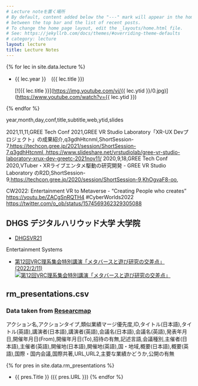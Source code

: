 ```yaml
---
# Lecture noteを置く場所
# By default, content added below the "---" mark will appear in the home page
# between the top bar and the list of recent posts.
# To change the home page layout, edit the _layouts/home.html file.
# See: https://jekyllrb.com/docs/themes/#overriding-theme-defaults
# category: lecture
layout: lecture
title: Lecture Notes
---
```


{% for lec in site.data.lecture %}


- {{ lec.year }}　({{ lec.title }})

  [![{{ lec.title }}](https://img.youtube.com/vi/{{ lec.ytid }}/0.jpg)](https://www.youtube.com/watch?v={{ lec.ytid }})

{% endfor %}

year,month,day,conf,title,subtitle,web,ytid,slides

2021,11,11,GREE Tech Conf 2021,GREE VR Studio Laboratory「XR-UX Devプロジェクト」の成果紹介,q3gdhHtcnmI,ShortSession-7,https://techcon.gree.jp/2021/session/ShortSession-7,q3gdhHtcnmI,,https://www.slideshare.net/vrstudiolab/gree-vr-studio-laboratory-xrux-dev-greetc-2021nov11/
2020,9,18,GREE Tech Conf 2020,VTuber・XRライブエンタメ駆動の研究開発 - GREE VR Studio Laboratory のR2D,ShortSession-9,https://techcon.gree.jp/2020/session/ShortSession-9,KhOgvaF8-oo,

CW2022:  Entertainment VR to Metaverse - “Creating People who creates” https://youtu.be/ZACgSnRQTH4 #CyberWorlds2022
https://twitter.com/o_ob/status/1574569362329305088

## DHGS デジタルハリウッド大学 大学院 

- [DHGSVR21](https://akihiko.shirai.as/dhgs/)

Entertainment Systems

- [第12回VRC理系集会特別講演「メタバースと遊び研究の交差点」(2022/2/11)](https://akihiko.shirai.as/lecture/2022/02/12/Rikei-Meetup.html)
[![第12回VRC理系集会特別講演「メタバースと遊び研究の交差点」](https://img.youtube.com/vi/wGlwf8bsLQ4/0.jpg)](https://www.youtube.com/watch?v=wGlwf8bsLQ4)


## rm_presentations.csv

### Data taken from [Researcmap](https://researchmap.jp/akihiko/presentations)

アクション名,アクションタイプ,類似業績マージ優先度,ID,タイトル(日本語),タイトル(英語),講演者(日本語),講演者(英語),会議名(日本語),会議名(英語),発表年月日,開催年月日(From),開催年月日(To),招待の有無,記述言語,会議種別,主催者(日本語),主催者(英語),開催地(日本語),開催地(英語),国・地域,概要(日本語),概要(英語),国際・国内会議,国際共著,URL,URL2,主要な業績かどうか,公開の有無


{% for pres in site.data.rm_presentations %}
-  {{ pres.Title }}   ({{ pres.URL }})
{% endfor %}


